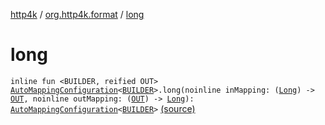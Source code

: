 [http4k](../index.md) / [org.http4k.format](index.md) / [long](./long.md)

# long

`inline fun <BUILDER, reified OUT> `[`AutoMappingConfiguration`](-auto-mapping-configuration/index.md)`<`[`BUILDER`](long.md#BUILDER)`>.long(noinline inMapping: (`[`Long`](https://kotlinlang.org/api/latest/jvm/stdlib/kotlin/-long/index.html)`) -> `[`OUT`](long.md#OUT)`, noinline outMapping: (`[`OUT`](long.md#OUT)`) -> `[`Long`](https://kotlinlang.org/api/latest/jvm/stdlib/kotlin/-long/index.html)`): `[`AutoMappingConfiguration`](-auto-mapping-configuration/index.md)`<`[`BUILDER`](long.md#BUILDER)`>` [(source)](https://github.com/http4k/http4k/blob/master/http4k-core/src/main/kotlin/org/http4k/format/AutoMappingConfiguration.kt#L82)